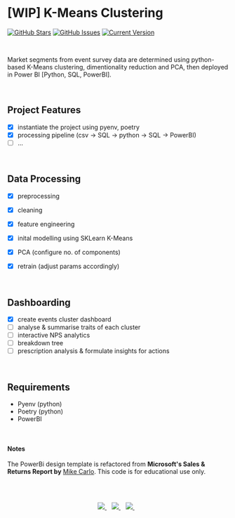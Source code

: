[WIP] K-Means Clustering
============
[![GitHub Stars](https://img.shields.io/github/stars/jordanhoare/clustering-customer-segments.svg)](https://github.com/jordanhoare/clustering-customer-segments/stargazers) [![GitHub Issues](https://img.shields.io/github/issues/jordanhoare/clustering-customer-segments.svg)](https://github.com/jordanhoare/clustering-customer-segments/issues) [![Current Version](https://img.shields.io/badge/version-0.5.0-green.svg)](https://github.com/jordanhoare/clustering-customer-segments) 

</br>

Market segments from event survey data are determined using python-based K-Means clustering, dimentionality reduction and PCA, then deployed in Power BI [Python, SQL, PowerBI].  


</br>

## Project Features
- [x] instantiate the project using pyenv, poetry
- [x] processing pipeline (csv -> SQL -> python -> SQL -> PowerBI)
- [ ] ...

</br>

## Data Processing

- [x] preprocessing
- [x] cleaning
- [x] feature engineering 
- [x] inital modelling using SKLearn K-Means
- [x] PCA (configure no. of components)
- [x] retrain (adjust params accordingly)


</br>

## Dashboarding
- [x] create events cluster dashboard
- [ ] analyse & summarise traits of each cluster
- [ ] interactive NPS analytics 
- [ ] breakdown tree 
- [ ] prescription analysis & formulate insights for actions

</br>

<!-- ## Installation
To demo this application: clone the repo, navigate to the project folder and run `poetry shell` to open the venv.  Run the ` __main__.py ` file to start the server.  You can then access the web UI @ `http://127.0.0.1:8000/` -->


## Requirements 
- Pyenv (python)
- Poetry (python)
- PowerBI

 
</br>


#### Notes
The PowerBi design template is refactored from **Microsoft's Sales & Returns Report by** [Mike Carlo](https://github.com/MikeCarlo/Msft-Skateboard-Report).  This code is for educational use only.  

</br>

</br>


<p align="center">
    <a href="https://www.linkedin.com/in/jordan-hoare/">
        <img src="https://img.shields.io/badge/LinkedIn-0077B5?style=for-the-badge&logo=linkedin&logoColor=white" />
    </a>&nbsp;&nbsp;
    <a href="https://www.kaggle.com/jordanhoare">
        <img src="https://img.shields.io/badge/Kaggle-20BEFF?style=for-the-badge&logo=Kaggle&logoColor=white" />
    </a>&nbsp;&nbsp;
    <a href="mailto:jordanhoare0@gmail.com">
        <img src="https://img.shields.io/badge/Gmail-D14836?style=for-the-badge&logo=gmail&logoColor=white" />
    </a>&nbsp;&nbsp;
</p>



